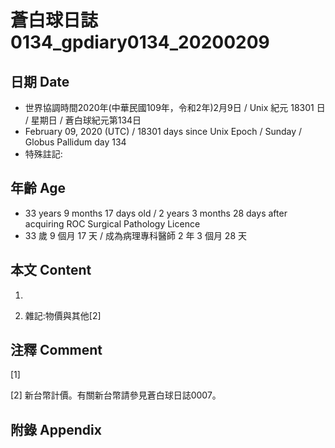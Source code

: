 # 蒼白球日誌0134_gpdiary0134_20200209 #

## 日期 Date ##

* 世界協調時間2020年(中華民國109年，令和2年)2月9日 / Unix 紀元 18301 日 / 星期日 / 蒼白球紀元第134日
* February 09, 2020 (UTC) / 18301 days since Unix Epoch / Sunday / Globus Pallidum day 134
* 特殊註記:

## 年齡 Age ##

* 33 years 9 months 17 days old / 2 years 3 months 28 days after acquiring ROC Surgical Pathology Licence
* 33 歲 9 個月 17 天 / 成為病理專科醫師 2 年 3 個月 28 天

## 本文 Content ##

1. 

    
2. 雜記:物價與其他[2]

    

## 注釋 Comment ##

[1] 


[2] 新台幣計價。有關新台幣請參見蒼白球日誌0007。



## 附錄 Appendix ##

